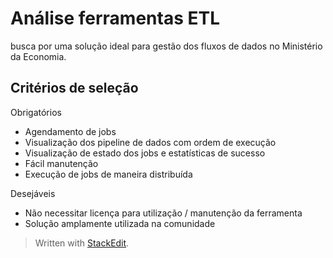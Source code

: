 # Análise ferramentas ETL

busca por uma solução ideal para gestão dos fluxos de dados no Ministério da Economia.

## Critérios de seleção

Obrigatórios
* Agendamento de jobs
* Visualização dos pipeline de dados com ordem de execução
* Visualização de estado dos jobs e estatísticas de sucesso
* Fácil manutenção
* Execução de jobs de maneira distribuída

Desejáveis
* Não necessitar licença para utilização / manutenção da ferramenta
* Solução amplamente utilizada na comunidade


> Written with [StackEdit](https://stackedit.io/).

